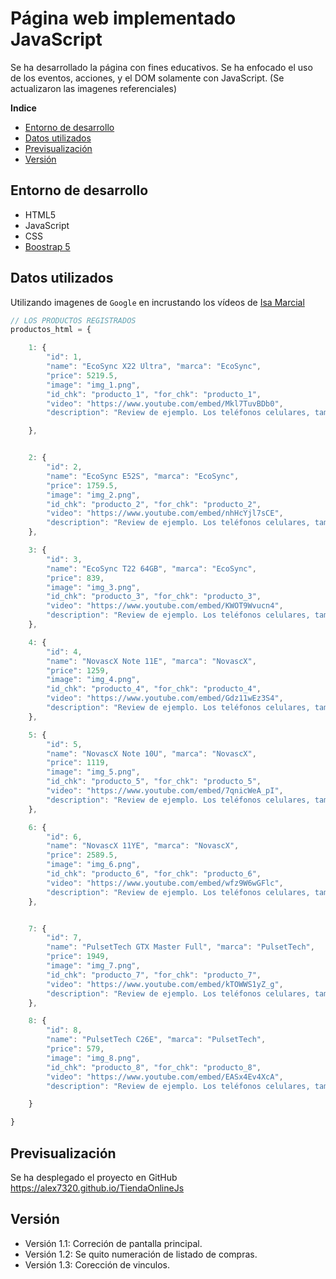 # Página web implementado JavaScript

Se  ha desarrollado la página con fines educativos. Se ha enfocado el uso de los eventos, acciones, y el DOM solamente con JavaScript. (Se actualizaron las imagenes referenciales)

**Indice**

* [Entorno de desarrollo](#entorno-de-desarrollo)
* [Datos utilizados](#datos-utilizados)
* [Previsualización](#previsualización)
* [Versión](#versión)


## Entorno de desarrollo
* HTML5
* JavaScript
* CSS
* [Boostrap 5](https://getbootstrap.com/docs/5.1/getting-started/introduction/)

## Datos utilizados

Utilizando imagenes de  `Google` en incrustando los vídeos de [Isa Marcial](https://www.youtube.com/IsaMarcial)


```javascript
// LOS PRODUCTOS REGISTRADOS
productos_html = {

    1: {
        "id": 1,
        "name": "EcoSync X22 Ultra", "marca": "EcoSync",
        "price": 5219.5,
        "image": "img_1.png",
        "id_chk": "producto_1", "for_chk": "producto_1",
        "video": "https://www.youtube.com/embed/Mkl7TuvBDb0",
        "description": "Review de ejemplo. Los teléfonos celulares, también conocidos como smartphones, son dispositivos electrónicos portátiles diseñados para la comunicación móvil. A lo largo de los años, han evolucionado considerablemente en términos de tecnología y funcionalidad."

    },


    2: {
        "id": 2,
        "name": "EcoSync E52S", "marca": "EcoSync",
        "price": 1759.5,
        "image": "img_2.png",
        "id_chk": "producto_2", "for_chk": "producto_2",
        "video": "https://www.youtube.com/embed/nhHcYjl7sCE",
        "description": "Review de ejemplo. Los teléfonos celulares, también conocidos como smartphones, son dispositivos electrónicos portátiles diseñados para la comunicación móvil. A lo largo de los años, han evolucionado considerablemente en términos de tecnología y funcionalidad."
    },

    3: {
        "id": 3,
        "name": "EcoSync T22 64GB", "marca": "EcoSync",
        "price": 839,
        "image": "img_3.png",
        "id_chk": "producto_3", "for_chk": "producto_3",
        "video": "https://www.youtube.com/embed/KWOT9Wvucn4",
        "description": "Review de ejemplo. Los teléfonos celulares, también conocidos como smartphones, son dispositivos electrónicos portátiles diseñados para la comunicación móvil. A lo largo de los años, han evolucionado considerablemente en términos de tecnología y funcionalidad."
    },

    4: {
        "id": 4,
        "name": "NovascX Note 11E", "marca": "NovascX",
        "price": 1259,
        "image": "img_4.png",
        "id_chk": "producto_4", "for_chk": "producto_4",
        "video": "https://www.youtube.com/embed/Gdz11wEz3S4",
        "description": "Review de ejemplo. Los teléfonos celulares, también conocidos como smartphones, son dispositivos electrónicos portátiles diseñados para la comunicación móvil. A lo largo de los años, han evolucionado considerablemente en términos de tecnología y funcionalidad."
    },

    5: {
        "id": 5,
        "name": "NovascX Note 10U", "marca": "NovascX",
        "price": 1119,
        "image": "img_5.png",
        "id_chk": "producto_5", "for_chk": "producto_5",
        "video": "https://www.youtube.com/embed/7qnicWeA_pI",
        "description": "Review de ejemplo. Los teléfonos celulares, también conocidos como smartphones, son dispositivos electrónicos portátiles diseñados para la comunicación móvil. A lo largo de los años, han evolucionado considerablemente en términos de tecnología y funcionalidad."
    },

    6: {
        "id": 6,
        "name": "NovascX 11YE", "marca": "NovascX",
        "price": 2589.5,
        "image": "img_6.png",
        "id_chk": "producto_6", "for_chk": "producto_6",
        "video": "https://www.youtube.com/embed/wfz9W6wGFlc",
        "description": "Review de ejemplo. Los teléfonos celulares, también conocidos como smartphones, son dispositivos electrónicos portátiles diseñados para la comunicación móvil. A lo largo de los años, han evolucionado considerablemente en términos de tecnología y funcionalidad."
    },


    7: {
        "id": 7,
        "name": "PulsetTech GTX Master Full", "marca": "PulsetTech",
        "price": 1949,
        "image": "img_7.png",
        "id_chk": "producto_7", "for_chk": "producto_7",
        "video": "https://www.youtube.com/embed/kTOWWS1yZ_g",
        "description": "Review de ejemplo. Los teléfonos celulares, también conocidos como smartphones, son dispositivos electrónicos portátiles diseñados para la comunicación móvil. A lo largo de los años, han evolucionado considerablemente en términos de tecnología y funcionalidad."
    },

    8: {
        "id": 8,
        "name": "PulsetTech C26E", "marca": "PulsetTech",
        "price": 579,
        "image": "img_8.png",
        "id_chk": "producto_8", "for_chk": "producto_8",
        "video": "https://www.youtube.com/embed/EASx4Ev4XcA",
        "description": "Review de ejemplo. Los teléfonos celulares, también conocidos como smartphones, son dispositivos electrónicos portátiles diseñados para la comunicación móvil. A lo largo de los años, han evolucionado considerablemente en términos de tecnología y funcionalidad."

    }

}
```


## Previsualización

Se ha desplegado el proyecto en GitHub
https://alex7320.github.io/TiendaOnlineJs


## Versión

* Versión 1.1: Correción de pantalla principal. 
* Versión 1.2: Se quito numeración de listado de compras. 
* Versión 1.3: Corección de vinculos.
